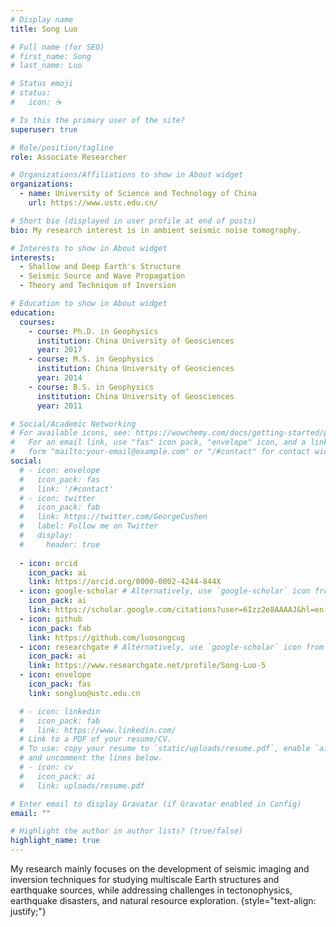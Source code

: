 ```yaml
---
# Display name
title: Song Luo

# Full name (for SEO)
# first_name: Song
# last_name: Luo

# Status emoji
# status:
#   icon: ☕️

# Is this the primary user of the site?
superuser: true

# Role/position/tagline
role: Associate Researcher

# Organizations/Affiliations to show in About widget
organizations:
  - name: University of Science and Technology of China
    url: https://www.ustc.edu.cn/

# Short bio (displayed in user profile at end of posts)
bio: My research interest is in ambient seismic noise tomography.

# Interests to show in About widget
interests:
  - Shallow and Deep Earth's Structure
  - Seismic Source and Wave Propagation
  - Theory and Technique of Inversion

# Education to show in About widget
education:
  courses:
    - course: Ph.D. in Geophysics
      institution: China University of Geosciences
      year: 2017
    - course: M.S. in Geophysics
      institution: China University of Geosciences
      year: 2014
    - course: B.S. in Geophysics
      institution: China University of Geosciences
      year: 2011

# Social/Academic Networking
# For available icons, see: https://wowchemy.com/docs/getting-started/page-builder/#icons
#   For an email link, use "fas" icon pack, "envelope" icon, and a link in the
#   form "mailto:your-email@example.com" or "/#contact" for contact widget.
social:
  # - icon: envelope
  #   icon_pack: fas
  #   link: '/#contact'
  # - icon: twitter
  #   icon_pack: fab
  #   link: https://twitter.com/GeorgeCushen
  #   label: Follow me on Twitter
  #   display:
  #     header: true
  
  - icon: orcid
    icon_pack: ai
    link: https://orcid.org/0000-0002-4244-844X
  - icon: google-scholar # Alternatively, use `google-scholar` icon from `ai` icon pack
    icon_pack: ai
    link: https://scholar.google.com/citations?user=6Izz2e8AAAAJ&hl=en
  - icon: github
    icon_pack: fab
    link: https://github.com/luosongcug
  - icon: researchgate # Alternatively, use `google-scholar` icon from `ai` icon pack
    icon_pack: ai
    link: https://www.researchgate.net/profile/Song-Luo-5
  - icon: envelope
    icon_pack: fas
    link: songluo@ustc.edu.cn

  # - icon: linkedin
  #   icon_pack: fab
  #   link: https://www.linkedin.com/
  # Link to a PDF of your resume/CV.
  # To use: copy your resume to `static/uploads/resume.pdf`, enable `ai` icons in `params.yaml`,
  # and uncomment the lines below.
  # - icon: cv
  #   icon_pack: ai
  #   link: uploads/resume.pdf

# Enter email to display Gravatar (if Gravatar enabled in Config)
email: ""

# Highlight the author in author lists? (true/false)
highlight_name: true
---
```


<!-- My research interests mainly focus on developing advanced geophysical techniques in studying multiscale Earth structures and put forward to solve issues in earthquake disaster and natural resources. -->
My research mainly focuses on the development of seismic imaging and inversion techniques for studying multiscale Earth structures and earthquake sources, while addressing challenges in tectonophysics, earthquake disasters, and natural resource exploration.
{style="text-align: justify;"}
<!-- Through my research, I strive to advance our understanding of complex Earth systems and propose impactful solutions for a sustainable future. -->
